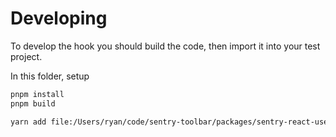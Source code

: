 # Developing

To develop the hook you should build the code, then import it into your test project.

In this folder, setup
```bash
pnpm install
pnpm build
```
```bash
yarn add file:/Users/ryan/code/sentry-toolbar/packages/sentry-react-usetoolbar
```
